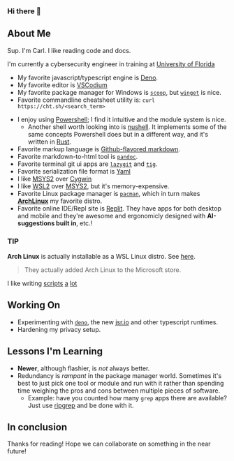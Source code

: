 ### Hi there 👋

<!--
**awsomesawce/awsomesawce** is a ✨ _special_ ✨ repository because its `README.md` (this file) appears on your GitHub profile.

Here are some ideas to get you started:

- 🔭 I’m currently working on ...
- 🌱 I’m currently learning ...
- 👯 I’m looking to collaborate on ...
- 🤔 I’m looking for help with ...
- 💬 Ask me about ...
- 📫 How to reach me: ...
- 😄 Pronouns: ...
- ⚡ Fun fact: ...
-->

## About Me

[Rust]: https://www.rust-lang.org/
[dendron]: https://www.dendron.so/
[Deno]: https://deno.land
[bun]: https://bun.sh
[scoop]: https://scoop.sh
[choco]: https://chocolatey.org
[pm]: https://wiki.archlinux.org/title/Pacman
[winget]: https://github.com/microsoft/winget-cli
[wingetui]: https://github.com/marticliment/WingetUI
[pwsh]: https://github.com/Powershell/Powershell
[nushell]: https://nushell.sh
[Joplin]: https://joplinapp.org
[Obsidian]: https://obsidian.md
[QOwnNotes]: https://qownnotes.org
[ripgrep]: https://github.com/BurntSushi/ripgrep
[UF]: https://ufl.edu

Sup. I'm Carl.  I like reading code and docs.

I'm currently a cybersecurity engineer in training at [University of Florida][UF]

- My favorite javascript/typescript engine is [Deno].
- My favorite editor is [VSCodium](https://vscodium.com)
- My favorite package manager for Windows is [`scoop`](https://scoop.sh), but [`winget`][winget] is nice.
- Favorite commandline cheatsheet utility is: `curl https://cht.sh/<search_term>`

<!--
- Favorite shells are [`pwsh`](https://github.com/PowerShell/PowerShell), [`nu`](https://www.nushell.sh), and [`zsh`](https://zsh.sourceforge.io/).
-->
- I enjoy using [Powershell][pwsh]; I find it intuitive and the module system is nice.
  - Another shell worth looking into is [nushell].  It implements some of the same concepts Powershell does but in a different way, and it's written in [Rust].
- Favorite markup language is [Github-flavored markdown](https://github.github.com/gfm/).
- Favorite markdown-to-html tool is [`pandoc`](https://pandoc.org).
- Favorite terminal git ui apps are [`lazygit`](https://github.com/jesseduffield/lazygit) and [`tig`](https://jonas.github.io/tig/).
- Favorite serialization file format is [Yaml](https://yaml.org/)
- I like [MSYS2](https://www.msys2.org) over [Cygwin](https://www.cygwin.com)
- I like [WSL2](https://learn.microsoft.com/en-us/windows/wsl/install) over [MSYS2](https://www.msys2.org), but it's memory-expensive.
- Favorite Linux package manager is [`pacman`][pm], which in turn makes [**ArchLinux**](https://archlinux.org/) my favorite distro.
- Favorite online IDE/Repl site is [Replit](https://repl.it). They have apps for both desktop and mobile and they're awesome and ergonomicly designed with **AI-suggestions built in**, etc.!


### TIP

**Arch Linux** is actually installable as a WSL Linux distro.  See [here](https://learn.microsoft.com/en-us/windows/wsl/install#change-the-default-linux-distribution-installed).
> They actually added Arch Linux to the Microsoft store.


I like writing [scripts](https://github.com/awsomesawce/my-python-scripts) [a](https://github/awsomesawce/my-dotfiles) [lot](https://github.com/awsomesawce/scripts-pwsh)


## Working On

- Experimenting with [`deno`](https://deno.land/std), the new [jsr.io](https://jsr.io) and other typescript runtimes.
- Hardening my privacy setup.

## Lessons I'm Learning

- **Newer**, although flashier, is _not_ always better.
- Redundancy is _rampant_ in the package manager world.  Sometimes it's best to just pick one tool or module and run with it rather than spending time weighing the pros and cons between multiple pieces of software.
  - Example: have you counted how many `grep` apps there are available?  Just use [ripgrep] and be done with it.

## In conclusion

Thanks for reading!  Hope we can collaborate on something in the near future!
